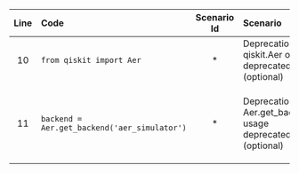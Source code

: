 | Line | Code | Scenario Id | Scenario | Artifact | Refactoring |
| :-: | :- | :-: | :- | :- | :- |
| 10 | `from qiskit import Aer` | * | Deprecation -> qiskit.Aer object deprecated (optional) | qiskit.Aer | `from qiskit_aer import Aer` |
| 11 | `backend = Aer.get_backend('aer_simulator')` | * | Deprecation -> Aer.get_backend usage deprecated (optional) | qiskit.Aer | Keep the same line after updating the import to `qiskit_aer` |